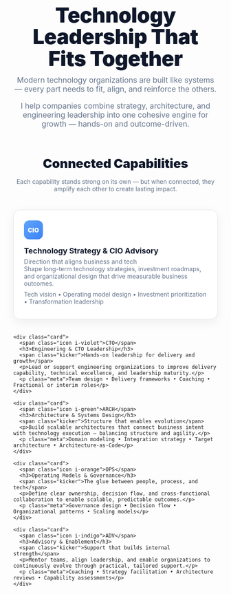 <style>
:root {
  --text:#0f172a;
  --muted:#64748b;
  --border:#e5e7eb;
  --card:#ffffff;
  --shadow:0 8px 24px rgba(2,6,23,.06);
  --radius:16px;
  --blue:#60a5fa;
  --violet:#a78bfa;
  --green:#34d399;
  --orange:#fb923c;
  --indigo:#818cf8;
}

.wrap {
  max-width: 1100px;
  margin: 0 auto;
  padding: 48px 14px 64px;
}

.hero {
  text-align: center;
  margin: 18px 0 60px;
}

.hero h1 {
  margin: 0 0 14px;
  font-size: clamp(36px, 5vw, 56px);
  line-height: 1.05;
  color: var(--text);
  font-weight: 900;
  letter-spacing: -0.01em;
}

.hero p {
  margin: 0 auto 18px;
  max-width: 720px;
  color: var(--muted);
  font-size: 1.1rem;
}

.h2 {
  text-align: center;
  margin: 64px 0 16px;
  font-size: 1.8rem;
  color: var(--text);
  font-weight: 900;
}

.sub {
  text-align: center;
  color: var(--muted);
  margin: 0 auto 40px;
  max-width: 720px;
}

.grid {
  display: grid;
  grid-template-columns: repeat(auto-fit, minmax(280px, 1fr));
  gap: 20px;
}

.card {
  background: var(--card);
  border: 1px solid var(--border);
  border-radius: var(--radius);
  box-shadow: var(--shadow);
  padding: 24px;
  transition: transform .15s ease, box-shadow .15s ease;
}

.card:hover {
  transform: translateY(-3px);
  box-shadow: 0 10px 28px rgba(2,6,23,.09);
}

.card h3 {
  margin: 10px 0 6px;
  font-size: 1.1rem;
  color: var(--text);
}

.card p {
  margin: 0 0 8px;
  color: var(--muted);
}

.icon {
  width: 44px;
  height: 44px;
  border-radius: 12px;
  display: inline-flex;
  align-items: center;
  justify-content: center;
  font-weight: 900;
  color: white;
  letter-spacing: .02em;
  margin-bottom: 6px;
}

.i-blue { background: linear-gradient(135deg, var(--blue), #3b82f6); }
.i-violet { background: linear-gradient(135deg, var(--violet), #8b5cf6); }
.i-green { background: linear-gradient(135deg, var(--green), #10b981); }
.i-orange { background: linear-gradient(135deg, var(--orange), #f97316); }
.i-indigo { background: linear-gradient(135deg, var(--indigo), #6366f1); }

.kicker {
  display: block;
  color: var(--muted);
  font-size: .9rem;
  margin-top: 2px;
}
</style>

<div class="wrap">

  <section class="hero">
    <h1>Technology Leadership That Fits Together</h1>
    <p>Modern technology organizations are built like systems — every part needs to fit, align, and reinforce the others.</p>
    <p style="color:var(--muted)">I help companies combine strategy, architecture, and engineering leadership into one cohesive engine for growth — hands-on and outcome-driven.</p>
  </section>

  <h2 class="h2">Connected Capabilities</h2>
  <p class="sub">Each capability stands strong on its own — but when connected, they amplify each other to create lasting impact.</p>

  <div class="grid">
    <div class="card">
      <span class="icon i-blue">CIO</span>
      <h3>Technology Strategy & CIO Advisory</h3>
      <span class="kicker">Direction that aligns business and tech</span>
      <p>Shape long-term technology strategies, investment roadmaps, and organizational design that drive measurable business outcomes.</p>
      <p class="meta">Tech vision • Operating model design • Investment prioritization • Transformation leadership</p>
    </div>

    <div class="card">
      <span class="icon i-violet">CTO</span>
      <h3>Engineering & CTO Leadership</h3>
      <span class="kicker">Hands-on leadership for delivery and growth</span>
      <p>Lead or support engineering organizations to improve delivery capability, technical excellence, and leadership maturity.</p>
      <p class="meta">Team design • Delivery frameworks • Coaching • Fractional or interim roles</p>
    </div>

    <div class="card">
      <span class="icon i-green">ARCH</span>
      <h3>Architecture & Systems Design</h3>
      <span class="kicker">Structure that enables evolution</span>
      <p>Build scalable architectures that connect business intent with technology execution — balancing structure and agility.</p>
      <p class="meta">Domain modeling • Integration strategy • Target architecture • Architecture-as-Code</p>
    </div>

    <div class="card">
      <span class="icon i-orange">OPS</span>
      <h3>Operating Models & Governance</h3>
      <span class="kicker">The glue between people, process, and tech</span>
      <p>Define clear ownership, decision flow, and cross-functional collaboration to enable scalable, predictable outcomes.</p>
      <p class="meta">Governance design • Decision flow • Organizational patterns • Scaling models</p>
    </div>

    <div class="card">
      <span class="icon i-indigo">ADV</span>
      <h3>Advisory & Enablement</h3>
      <span class="kicker">Support that builds internal strength</span>
      <p>Mentor teams, align leadership, and enable organizations to continuously evolve through practical, tailored support.</p>
      <p class="meta">Coaching • Strategy facilitation • Architecture reviews • Capability assessments</p>
    </div>
  </div>
</div>